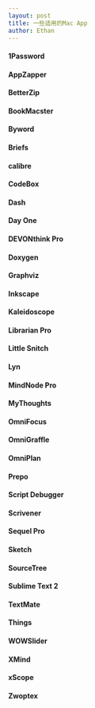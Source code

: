 ```yaml
---
layout: post
title: 一些适用的Mac App
author: Ethan
---
```


#### 1Password
#### AppZapper
#### BetterZip
#### BookMacster
#### Byword  
#### Briefs  
#### calibre  
#### CodeBox  
#### Dash  
#### Day One 
#### DEVONthink Pro  
#### Doxygen  
#### Graphviz    
#### Inkscape  
#### Kaleidoscope  
#### Librarian Pro  
#### Little Snitch  
#### Lyn  
#### MindNode Pro  
#### MyThoughts  
#### OmniFocus  
#### OmniGraffle  
#### OmniPlan  
#### Prepo  
#### Script Debugger  
#### Scrivener  
#### Sequel Pro  
#### Sketch  
#### SourceTree
#### Sublime Text 2
#### TextMate
#### Things
#### WOWSlider
#### XMind  
#### xScope  
#### Zwoptex  
